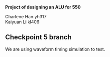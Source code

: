 **Project of designing an ALU for 550**

Charlene Han yh317  
Kaiyuan Li kl406  

## Checkpoint 5 branch
We are using waveform timing simulation to test.
